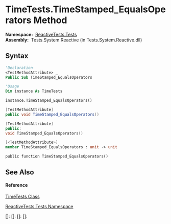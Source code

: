 # TimeTests.TimeStamped\_EqualsOperators Method

**Namespace:**  [ReactiveTests.Tests](ReactiveTests.Tests\ReactiveTests.Tests.md)  
**Assembly:**  Tests.System.Reactive (in Tests.System.Reactive.dll)

## Syntax

```vb
'Declaration
<TestMethodAttribute> _
Public Sub TimeStamped_EqualsOperators
```

```vb
'Usage
Dim instance As TimeTests

instance.TimeStamped_EqualsOperators()
```

```csharp
[TestMethodAttribute]
public void TimeStamped_EqualsOperators()
```

```c++
[TestMethodAttribute]
public:
void TimeStamped_EqualsOperators()
```

```fsharp
[<TestMethodAttribute>]
member TimeStamped_EqualsOperators : unit -> unit 
```

```jscript
public function TimeStamped_EqualsOperators()
```

## See Also

#### Reference

[TimeTests Class](TimeTests\TimeTests.md)

[ReactiveTests.Tests Namespace](ReactiveTests.Tests\ReactiveTests.Tests.md)

[]: 
[]: 
[]: 
[]: 
